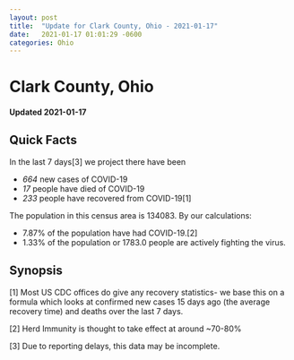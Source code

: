 ```yaml
---
layout: post
title:  "Update for Clark County, Ohio - 2021-01-17"
date:   2021-01-17 01:01:29 -0600
categories: Ohio
---
```


# Clark County, Ohio
#### Updated 2021-01-17

## Quick Facts

In the last 7 days[3] we project there have been
- *664* new cases of COVID-19
- *17* people have died of COVID-19
- *233* people have recovered from COVID-19[1]

The population in this census area is 134083. By our calculations:
- 7.87% of the population have had COVID-19.[2]
- 1.33% of the population or 1783.0 people are actively fighting the virus.

## Synopsis




[1] Most US CDC offices do give any recovery statistics- we base this on a formula which looks at confirmed new cases
15 days ago (the average recovery time) and deaths over the last 7 days.

[2] Herd Immunity is thought to take effect at around ~70-80%

[3] Due to reporting delays, this data may be incomplete.
 
    